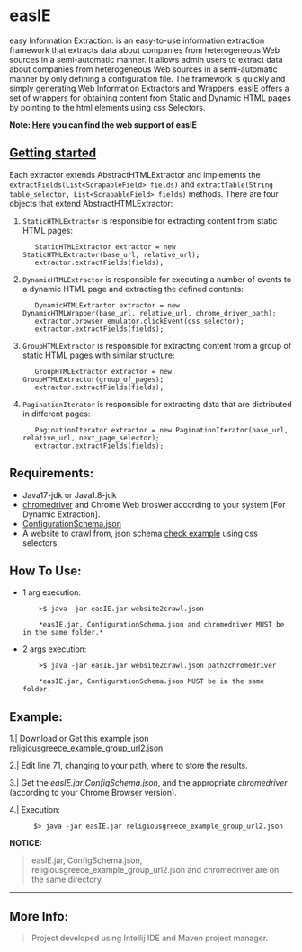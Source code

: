 # easIE
easy Information Extraction: is an easy-to-use information extraction framework that extracts data about companies from heterogeneous Web sources in a semi-automatic manner. It allows admin users to extract data about companies from heterogeneous Web sources in a semi-automatic manner by only defining a configuration file. The framework is quickly and simply generating Web Information Extractors and Wrappers. easIE offers a set of wrappers for obtaining content from Static and Dynamic HTML pages by pointing to the html elements using css Selectors.

**Note: [Here](http://easie.iti.gr) you can find the web support of easIE**
<h2><u>Getting started</u></h2>

Each extractor extends AbstractHTMLExtractor and implements the `extractFields(List<ScrapableField> fields)` and `extractTable(String table_selector, List<ScrapableField> fields)` methods. There are four objects that extend AbstractHTMLExtractor:

1. `StaticHTMLExtractor` is responsible for extracting content from static HTML pages:

          StaticHTMLExtractor extractor = new StaticHTMLExtractor(base_url, relative_url);
          extractor.extractFields(fields);

2. `DynamicHTMLExtractor` is responsible for executing a number of events to a dynamic HTML page and extracting the defined contents: 

          DynamicHTMLExtractor extractor = new DynamicHTMLWrapper(base_url, relative_url, chrome_driver_path);
          extractor.browser_emulator.clickEvent(css_selector);
          extractor.extractFields(fields);

3. `GroupHTMLExtractor` is responsible for extracting content from a group of static HTML pages with similar structure:

          GroupHTMLExtractor extractor = new GroupHTMLExtractor(group_of_pages);
          extractor.extractFields(fields);
          
4. `PaginationIterator` is responsible for extracting data that are distributed in different pages:

          PaginationIterator extractor = new PaginationIterator(base_url, relative_url, next_page_selector);
          extractor.extractFields(fields);
          
## Requirements:
- Java17-jdk or Java1.8-jdk
- [chromedriver](https://chromedriver.chromium.org/downloads)  and Chrome Web broswer according to your system [For Dynamic Extraction].
- [ConfigurationSchema.json](https://github.com/tassosblackg/easIE/blob/soClose_patch/ConfigurationSchema.json)
- A website to crawl from, json schema [check example](https://github.com/tassosblackg/easIE/blob/soClose_patch/configuration_files/religiousgreece_example_group_url2.json) using css selectors.

## How To Use:
- 1 arg execution:

          >$ java -jar easIE.jar website2crawl.json
          
          *easIE.jar, ConfigurationSchema.json and chromedriver MUST be in the same folder.*

- 2 args execution:

          >$ java -jar easIE.jar website2crawl.json path2chromedriver
          
          *easIE.jar, ConfigurationSchema.json MUST be in the same folder.
          
## Example:
1.| Download or Get this example json [religiousgreece_example_group_url2.json](https://github.com/tassosblackg/easIE/blob/soClose_patch/configuration_files/religiousgreece_example_group_url2.json) 

2.| Edit line 71, changing to your path, where to store the results.

3.| Get the *easIE.jar*,*ConfigSchema.json*, and the appropriate *chromedriver* (according to your Chrome Browser version).


4.| Execution:
          
          $> java -jar easIE.jar religiousgreece_example_group_url2.json 
          
           
 **NOTICE:**
 > easIE.jar, ConfigSchema.json, religiousgreece_example_group_url2.json and chromedriver are on the same directory.
 
------------------------------------------------------------------------------------------------------------------------------

## More Info:

> Project developed using Intellij IDE and Maven project manager.
